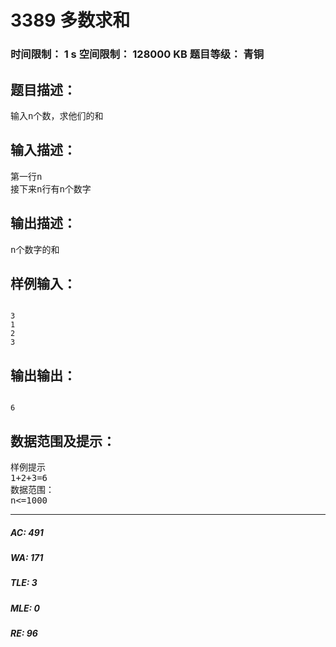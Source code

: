 # 3389 多数求和   
### 时间限制： 1 s     空间限制： 128000 KB     题目等级： 青铜  
## 题目描述：  

<pre>
输入n个数，求他们的和
</pre>
  
  
## 输入描述：  

<pre>
第一行n
接下来n行有n个数字
</pre>
  
  
## 输出描述：  

<pre>
n个数字的和
</pre>
  
  
## 样例输入：  

<pre><code>
3
1  
2
3
</code></pre>
  
  
## 输出输出：  

<pre><code>
6
</code></pre>
  
  
## 数据范围及提示：  

<pre>
样例提示
1+2+3=6
数据范围：
n<=1000
</pre>
  
  
***  

##### AC: 491  
##### WA: 171  
##### TLE: 3  
##### MLE: 0  
##### RE: 96  
